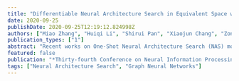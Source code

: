 ```yaml
---
title: "Differentiable Neural Architecture Search in Equivalent Space with Exploration Enhancement"
date: 2020-09-25
publishDate: 2020-09-25T12:19:12.824998Z
authors: ["Miao Zhang", "Huiqi Li", "Shirui Pan", "Xiaojun Chang", "Zongyuan Ge", "Steven Su"]
publication_types: ["1"]
abstract: "Recent works on One-Shot Neural Architecture Search (NAS) mostly adopt a bilevel optimization scheme to alternatively optimize the supernet weights and architecture parameters after relaxing the discrete search space into a differentiable space. However, the non-negligible incongruence in their relaxation methods is hard to guarantee the differentiable optimization in the continuous space is equivalent to the optimization in the discrete space. Differently, this paper utilizes a variational graph autoencoder to injectively transform the discrete architecture space into an equivalently continuous latent space, to resolve the incongruence. A probabilistic exploration enhancement method is accordingly devised to encourage intelligent exploration during the architecture search in the latent space, to avoid local optimal in architecture search. As the catastrophic forgetting in differentiable One-Shot NAS deteriorates supernet predictive ability and makes the bilevel optimization inefficient, this paper further proposes an architecture complementation method to relieve this deficiency. We analyze the effectiveness of the proposed method, and a series of experiments have been conducted to compare the proposed method with state-of-the-art One-Shot NAS methods."
featured: false
publication: "*Thirty-fourth Conference on Neural Information Processing Systems, NeurIPS-20*"
tags: ["Neural Architecture Search", "Graph Neural Networks"]
---
```

